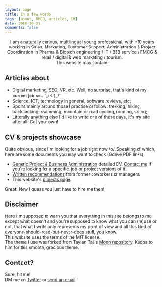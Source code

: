 ```yaml
---
layout: page
title: In a few words
tags: [about, RMCD, articles, CV]
date: 2018-10-31
comments: false
---
```

    
<center>I am a naturally curious, multilingual young professional, with +10 years working in Sales, Marketing, Customer Support, Administration & Project Coordination in Pharma & Biotech engineering / IT / B2B service / FMCG & retail / digital & web marketing / tourism.</center>
<center>This website may contain:</center>

## Articles about
* Digital marketing, SEO, VR, etc. Well, no surprise, that's kind of my current job so..  ¯\_(ツ)_/¯
* Science, ICT, technology in general, software reviews, etc;
* Sports mainly around those I practise or follow: trekking, hiking, backpacking, swimming, mountain or road cycling, running, skiing;
* Litterally anything else I'd like to write one of these days, it's my site after all. Get your own!

## CV & projects showcase
Quite obvious, since I'm looking for a job right now \o/. Speaking of which, here are some documents you may want to check (Gdrive PDF links):
* [Generic Project & Business Administration](https://drive.google.com/open?id=1K3Eod-2f-WGaRSrlZVFVaAX_xSAv5b2I) detailed CV. [Contact me](mailto:romain.marchand@protonmail.ch) if you're looking for a specific, job or project versions of it.
* [Written recommendations](https://drive.google.com/open?id=1WFMRN0ML64Edqv_lDy7kgSfd85cdYOJZ) from former coworkers or managers.  
* This website's [projects page](https://r-m-c-d.github.io/projects/).

Great! Now I guess you just have to [hire me](mailto:romain.marchand@protonmail.ch) then!

## Disclaimer

Here I'm supposed to warn you that everything in this site belongs to me except what doesn't and you're supposed to know what you can (re)use or not, that what I write only represents my point of view and all this kind of everyone-should-read-but-never-does stuff, you know.   
This website uses the terms of the [MIT license](https://github.com/r-m-c-d/r-m-c-d.github.io/blob/master/LICENSE).  
The theme I use was forked from Taylan Tali's [Moon repository](https://github.com/TaylanTatli/Moon). Kudos to him for this smooth, gracious theme.

## Contact?
Sure, hit me!    
DM me on [Twitter](https://twitter.com/Roman0oO) or [send an email](mailto:romain.marchand@prontomail.ch)
